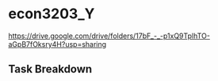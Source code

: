# econ3203_Y

https://drive.google.com/drive/folders/17bF_-_-p1xQ9TplhTO-aGpB7fOksry4H?usp=sharing

## Task Breakdown ##

